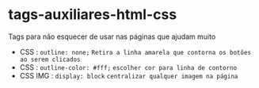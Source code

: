 # tags-auxiliares-html-css
Tags para não esquecer de usar nas páginas que ajudam muito 

- CSS  : `outline: none;`  `Retira a linha amarela que contorna os botões ao serem clicados`
- CSS : `outline-color: #fff;` `escolher cor para linha de contorno `
- CSS IMG : `display: block` `centralizar qualquer imagem na página`
